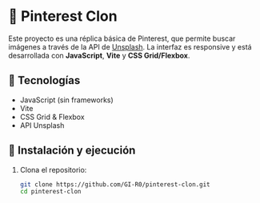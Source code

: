 # 📌 Pinterest Clon

Este proyecto es una réplica básica de Pinterest, que permite buscar imágenes a través de la API de [Unsplash](https://unsplash.com/developers). La interfaz es responsive y está desarrollada con **JavaScript**, **Vite** y **CSS Grid/Flexbox**.

## 🔧 Tecnologías

- JavaScript (sin frameworks)
- Vite
- CSS Grid & Flexbox
- API Unsplash

## 🚀 Instalación y ejecución

1. Clona el repositorio:

   ```bash
   git clone https://github.com/GI-R0/pinterest-clon.git
   cd pinterest-clon
